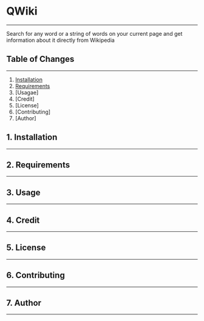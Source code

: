 # QWiki 
***
Search for any word or a string of words on your current page and get information about it directly from Wikipedia
  
## Table of Changes
***
1. [Installation](README.md/#installtion)
2. [Requirements](README.md/#requirements)
3. [Usagae]
4. [Credit]
5. [License]
6. [Contributing]
7. [Author]

## 1. Installation
___

## 2. Requirements
___

## 3. Usage
___

## 4. Credit
___

## 5. License
___

## 6. Contributing
___

## 7. Author
___
